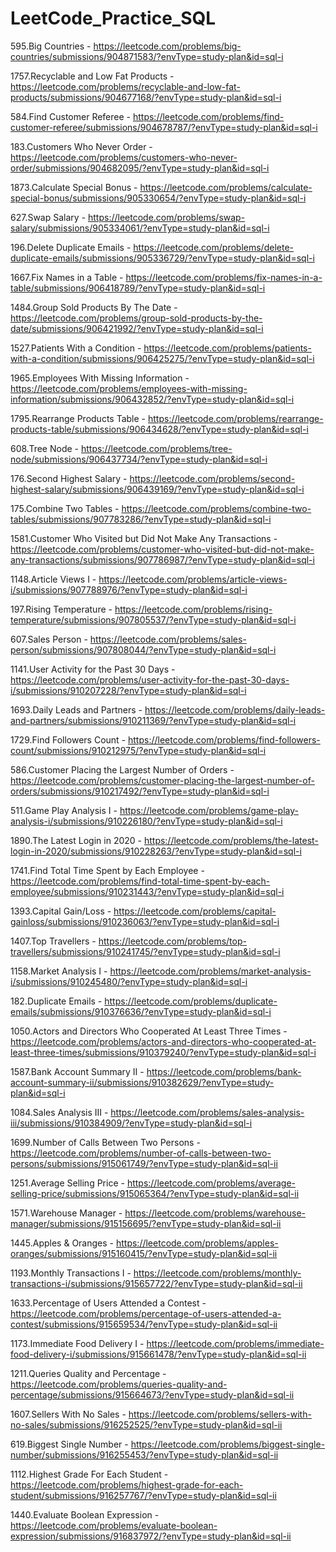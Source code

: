 # LeetCode_Practice_SQL

595.Big Countries - https://leetcode.com/problems/big-countries/submissions/904871583/?envType=study-plan&id=sql-i

1757.Recyclable and Low Fat Products - https://leetcode.com/problems/recyclable-and-low-fat-products/submissions/904677168/?envType=study-plan&id=sql-i

584.Find Customer Referee - https://leetcode.com/problems/find-customer-referee/submissions/904678787/?envType=study-plan&id=sql-i

183.Customers Who Never Order - https://leetcode.com/problems/customers-who-never-order/submissions/904682095/?envType=study-plan&id=sql-i

1873.Calculate Special Bonus - https://leetcode.com/problems/calculate-special-bonus/submissions/905330654/?envType=study-plan&id=sql-i

627.Swap Salary - https://leetcode.com/problems/swap-salary/submissions/905334061/?envType=study-plan&id=sql-i

196.Delete Duplicate Emails - https://leetcode.com/problems/delete-duplicate-emails/submissions/905336729/?envType=study-plan&id=sql-i

1667.Fix Names in a Table - https://leetcode.com/problems/fix-names-in-a-table/submissions/906418789/?envType=study-plan&id=sql-i

1484.Group Sold Products By The Date - https://leetcode.com/problems/group-sold-products-by-the-date/submissions/906421992/?envType=study-plan&id=sql-i

1527.Patients With a Condition - https://leetcode.com/problems/patients-with-a-condition/submissions/906425275/?envType=study-plan&id=sql-i

1965.Employees With Missing Information - https://leetcode.com/problems/employees-with-missing-information/submissions/906432852/?envType=study-plan&id=sql-i

1795.Rearrange Products Table - https://leetcode.com/problems/rearrange-products-table/submissions/906434628/?envType=study-plan&id=sql-i

608.Tree Node - https://leetcode.com/problems/tree-node/submissions/906437734/?envType=study-plan&id=sql-i

176.Second Highest Salary - https://leetcode.com/problems/second-highest-salary/submissions/906439169/?envType=study-plan&id=sql-i

175.Combine Two Tables - https://leetcode.com/problems/combine-two-tables/submissions/907783286/?envType=study-plan&id=sql-i

1581.Customer Who Visited but Did Not Make Any Transactions - https://leetcode.com/problems/customer-who-visited-but-did-not-make-any-transactions/submissions/907786987/?envType=study-plan&id=sql-i

1148.Article Views I - https://leetcode.com/problems/article-views-i/submissions/907788976/?envType=study-plan&id=sql-i

197.Rising Temperature - https://leetcode.com/problems/rising-temperature/submissions/907805537/?envType=study-plan&id=sql-i

607.Sales Person - https://leetcode.com/problems/sales-person/submissions/907808044/?envType=study-plan&id=sql-i

1141.User Activity for the Past 30 Days  - https://leetcode.com/problems/user-activity-for-the-past-30-days-i/submissions/910207228/?envType=study-plan&id=sql-i

1693.Daily Leads and Partners - https://leetcode.com/problems/daily-leads-and-partners/submissions/910211369/?envType=study-plan&id=sql-i

1729.Find Followers Count - https://leetcode.com/problems/find-followers-count/submissions/910212975/?envType=study-plan&id=sql-i

586.Customer Placing the Largest Number of Orders - https://leetcode.com/problems/customer-placing-the-largest-number-of-orders/submissions/910217492/?envType=study-plan&id=sql-i

511.Game Play Analysis I - https://leetcode.com/problems/game-play-analysis-i/submissions/910226180/?envType=study-plan&id=sql-i

1890.The Latest Login in 2020 - https://leetcode.com/problems/the-latest-login-in-2020/submissions/910228263/?envType=study-plan&id=sql-i

1741.Find Total Time Spent by Each Employee - https://leetcode.com/problems/find-total-time-spent-by-each-employee/submissions/910231443/?envType=study-plan&id=sql-i

1393.Capital Gain/Loss - https://leetcode.com/problems/capital-gainloss/submissions/910236063/?envType=study-plan&id=sql-i

1407.Top Travellers - https://leetcode.com/problems/top-travellers/submissions/910241745/?envType=study-plan&id=sql-i

1158.Market Analysis I - https://leetcode.com/problems/market-analysis-i/submissions/910245480/?envType=study-plan&id=sql-i

182.Duplicate Emails - https://leetcode.com/problems/duplicate-emails/submissions/910376636/?envType=study-plan&id=sql-i

1050.Actors and Directors Who Cooperated At Least Three Times - https://leetcode.com/problems/actors-and-directors-who-cooperated-at-least-three-times/submissions/910379240/?envType=study-plan&id=sql-i

1587.Bank Account Summary II - https://leetcode.com/problems/bank-account-summary-ii/submissions/910382629/?envType=study-plan&id=sql-i

1084.Sales Analysis III - https://leetcode.com/problems/sales-analysis-iii/submissions/910384909/?envType=study-plan&id=sql-i

1699.Number of Calls Between Two Persons - https://leetcode.com/problems/number-of-calls-between-two-persons/submissions/915061749/?envType=study-plan&id=sql-ii

1251.Average Selling Price - https://leetcode.com/problems/average-selling-price/submissions/915065364/?envType=study-plan&id=sql-ii

1571.Warehouse Manager - https://leetcode.com/problems/warehouse-manager/submissions/915156695/?envType=study-plan&id=sql-ii

1445.Apples & Oranges - https://leetcode.com/problems/apples-oranges/submissions/915160415/?envType=study-plan&id=sql-ii

1193.Monthly Transactions I - https://leetcode.com/problems/monthly-transactions-i/submissions/915657722/?envType=study-plan&id=sql-ii

1633.Percentage of Users Attended a Contest - https://leetcode.com/problems/percentage-of-users-attended-a-contest/submissions/915659534/?envType=study-plan&id=sql-ii

1173.Immediate Food Delivery I - https://leetcode.com/problems/immediate-food-delivery-i/submissions/915661478/?envType=study-plan&id=sql-ii

1211.Queries Quality and Percentage - https://leetcode.com/problems/queries-quality-and-percentage/submissions/915664673/?envType=study-plan&id=sql-ii

1607.Sellers With No Sales - https://leetcode.com/problems/sellers-with-no-sales/submissions/916252525/?envType=study-plan&id=sql-ii

619.Biggest Single Number - https://leetcode.com/problems/biggest-single-number/submissions/916255453/?envType=study-plan&id=sql-ii

1112.Highest Grade For Each Student - https://leetcode.com/problems/highest-grade-for-each-student/submissions/916257767/?envType=study-plan&id=sql-ii

1440.Evaluate Boolean Expression - https://leetcode.com/problems/evaluate-boolean-expression/submissions/916837972/?envType=study-plan&id=sql-ii




































